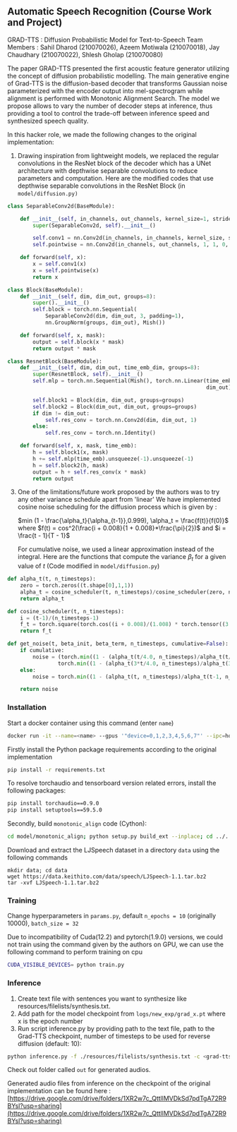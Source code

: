 ## Automatic Speech Recognition (Course Work and Project)
GRAD-TTS : Diffusion Probabilistic Model for Text-to-Speech
Team Members : Sahil Dharod (210070026), Azeem Motiwala (210070018), Jay Chaudhary (210070022), Shlesh Gholap (210070080)

The paper GRAD-TTS presented the first acoustic feature generator utilizing the concept of diffusion probabilistic modelling. The main generative engine of Grad-TTS is the diffusion-based decoder that transforms Gaussian noise parameterized with the encoder output into mel-spectrogram while alignment is performed with Monotonic Alignment Search. The model we propose allows to vary the number of decoder steps at inference, thus providing a tool to control the trade-off between inference speed and synthesized speech quality.

In this hacker role, we made the following changes to the original implementation:
1) Drawing inspiration from lightweight models, we replaced the regular convolutions in the ResNet block of the decoder which has a UNet architecture with depthwise separable convolutions to reduce parameters and computation. Here are the modified codes that use depthwise separable convolutions in the ResNet Block (in ```model/diffusion.py)```
```python
class SeparableConv2d(BaseModule):

    def __init__(self, in_channels, out_channels, kernel_size=1, stride=1, padding=0, dilation=1, bias=True):
        super(SeparableConv2d, self).__init__()

        self.conv1 = nn.Conv2d(in_channels, in_channels, kernel_size, stride, padding, dilation, groups=in_channels, bias=bias)
        self.pointwise = nn.Conv2d(in_channels, out_channels, 1, 1, 0, 1, 1, bias=bias)

    def forward(self, x):
        x = self.conv1(x)
        x = self.pointwise(x)
        return x

class Block(BaseModule):
    def __init__(self, dim, dim_out, groups=8):
        super().__init__()
        self.block = torch.nn.Sequential(
            SeparableConv2d(dim, dim_out, 3, padding=1),
            nn.GroupNorm(groups, dim_out), Mish())

    def forward(self, x, mask):
        output = self.block(x * mask)
        return output * mask

class ResnetBlock(BaseModule):
    def __init__(self, dim, dim_out, time_emb_dim, groups=8):
        super(ResnetBlock, self).__init__()
        self.mlp = torch.nn.Sequential(Mish(), torch.nn.Linear(time_emb_dim, 
                                                               dim_out))

        self.block1 = Block(dim, dim_out, groups=groups)
        self.block2 = Block(dim_out, dim_out, groups=groups)
        if dim != dim_out:
            self.res_conv = torch.nn.Conv2d(dim, dim_out, 1)
        else:
            self.res_conv = torch.nn.Identity()

    def forward(self, x, mask, time_emb):
        h = self.block1(x, mask)
        h += self.mlp(time_emb).unsqueeze(-1).unsqueeze(-1)
        h = self.block2(h, mask)
        output = h + self.res_conv(x * mask)
        return output

```
3) One of the limitations/future work proposed by the authors was to try any other variance schedule apart from 'linear'
   We have implemented cosine noise scheduling for the diffusion process which is given by :
   
   $min (1 - \frac{\alpha_t}{\alpha_{t-1}},0.999), \alpha_t = \frac{f(t)}{f(0)}$ where $f(t) = cos^2(\frac{i + 0.008}{1 + 0.008}*\frac{\pi}{2})$ and $i = \frac{t - 1}{T - 1}$

   For cumulative noise, we used a linear approximation instead of the integral. Here are the functions that compute the variance $\beta_t$ for a given value of $t$ (Code modified in ```model/diffusion.py```)
   
```python
def alpha_t(t, n_timesteps):
    zero = torch.zeros((t.shape[0],1,1))
    alpha_t = cosine_scheduler(t, n_timesteps)/cosine_scheduler(zero, n_timesteps)
    return alpha_t

def cosine_scheduler(t, n_timesteps):
    i = (t-1)/(n_timesteps-1)
    f_t = torch.square(torch.cos((i + 0.008)/(1.008) * torch.tensor((3.14/2.0))))
    return f_t

def get_noise(t, beta_init, beta_term, n_timesteps, cumulative=False):
    if cumulative: 
        noise = (torch.min((1 - (alpha_t(t/4.0, n_timesteps)/alpha_t(t/4.0-1, n_timesteps))), torch.tensor(0.999)) + 
                torch.min((1 - (alpha_t(3*t/4.0, n_timesteps)/alpha_t(3*t/4.0-1, n_timesteps))), torch.tensor(0.999)))*(t/2)
    else:
        noise = torch.min((1 - (alpha_t(t, n_timesteps)/alpha_t(t-1, n_timesteps))), torch.tensor(0.999))

    return noise
```

### Installation
Start a docker container using this command (enter ```name```)
```bash
docker run -it --name=<name> --gpus '"device=0,1,2,3,4,5,6,7"' --ipc=host -p 4444:8888 -v `pwd`:/workspace nvcr.io/nvidia/pytorch:23.02-py3
```
Firstly install the Python package requirements according to the original implementation 
```bash
pip install -r requirements.txt
```
To resolve torchaudio and tensorboard version related errors, install the following packages:
```bash
pip install torchaudio==0.9.0
pip install setuptools==59.5.0
```
Secondly, build `monotonic_align` code (Cython):

```bash
cd model/monotonic_align; python setup.py build_ext --inplace; cd ../..
```
Download and extract the LJSpeech dataset in a directory ```data``` using the following commands
```
mkdir data; cd data
wget https://data.keithito.com/data/speech/LJSpeech-1.1.tar.bz2
tar -xvf LJSpeech-1.1.tar.bz2
```
### Training 
Change hyperparameters in ```params.py```, default ```n_epochs = 10``` (originally 10000), ```batch_size = 32```

Due to incompatibility of Cuda(12.2) and pytorch(1.9.0) versions, we could not train using the command given by the authors on GPU, we can use the following command to perform training on cpu
```bash
CUDA_VISIBLE_DEVICES= python train.py
```
### Inference
1) Create text file with sentences you want to synthesize like resources/filelists/synthesis.txt.
2) Add path for the model checkpoint from ```logs/new_exp/grad_x.pt``` where x is the epoch number
3) Run script inference.py by providing path to the text file, path to the Grad-TTS checkpoint, number of timesteps to be used for reverse diffusion (default: 10): 
```bash
python inference.py -f ./resources/filelists/synthesis.txt -c <grad-tts-checkpoint> -t <number-of-timesteps> 
```
Check out folder called ```out``` for generated audios.

Generated audio files from inference on the checkpoint of the original implementation can be found here : [https://drive.google.com/drive/folders/1XR2w7c_QttllMVDkSd7pdTgA72R9BYsl?usp=sharing](https://drive.google.com/drive/folders/1XR2w7c_QttllMVDkSd7pdTgA72R9BYsl?usp=sharing)
